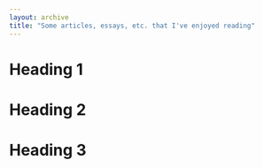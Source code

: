 ```yaml
---
layout: archive
title: "Some articles, essays, etc. that I've enjoyed reading"
---
```




Heading 1
======

Heading 2
======

Heading 3
======

